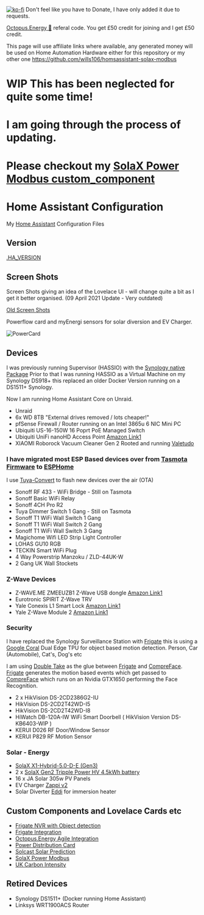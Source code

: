 [![ko-fi](https://www.ko-fi.com/img/githubbutton_sm.svg)](https://ko-fi.com/V7V51QQOL)
Don't feel like you have to Donate, I have only added it due to requests.

[Octopus.Energy 🐙](https://share.octopus.energy/wise-boar-813) referal code. You get £50 credit for joining and I get £50 credit.

This page will use affiliate links where available, any generated money will be used on Home Automation Hardware either for this repository or my other one https://github.com/wills106/homsassistant-solax-modbus

# WIP This has been neglected for quite some time!

# I am going through the process of updating.

# Please checkout my [SolaX Power Modbus custom_component](https://github.com/wills106/homsassistant-solax-modbus)

# Home Assistant Configuration

My [Home Assistant](https://home-assistant.io/) Configuration Files

## Version

[.HA_VERSION](https://github.com/wills106/homeassistant-config/blob/master/.HA_VERSION)

## Screen Shots

Screen Shots giving an idea of the Lovelace UI - will change quite a bit as I get it better organised. (09 April 2021 Update - Very outdated)

[Old Screen Shots](https://github.com/wills106/homeassistant-config/blob/master/screenshots/README.md)

Powerflow card and myEnergi sensors for solar diversion and EV Charger.

![PowerCard](https://github.com/wills106/homeassistant-config/blob/master/screenshots/energy.PNG)

## Devices

I was previously running Supervisor (HASSIO) with the [Synology native Package](https://community.home-assistant.io/t/hass-io-on-synology-dsm-native-package/125559)
Prior to that I was running HASSIO as a Virtual Machine on my Synology DS918+ this replaced an older Docker Version running on a DS1511+ Synology.

Now I am running Home Assistant Core on Unraid.

- Unraid
- 6x WD 8TB "External drives removed / lots cheaper!"
- pfSense  Firewall / Router running on an Intel 3865u 6 NIC Mini PC
- Ubiquiti US-16-150W 16 Poprt PoE Managed Switch
- Ubiquiti UniFi nanoHD Access Point [Amazon Link1](https://amzn.to/3iTEmwm)
- XIAOMI Roborock Vacuum Cleaner Gen 2 Rooted and running [Valetudo](https://github.com/Hypfer/Valetudo)

### I have migrated most ESP Based devices over from [Tasmota Firmware](https://github.com/arendst/Sonoff-Tasmota) to [ESPHome](https://esphome.io/)
I use [Tuya-Convert](https://github.com/ct-Open-Source/tuya-convert) to flash new devices over the air (OTA)
- Sonoff RF 433 - WiFi Bridge - Still on Tasmota
- Sonoff Basic WiFi Relay
- Sonoff 4CH Pro R2
- Tuya Dimmer Switch 1 Gang - Still on Tasmota
- Sonoff T1 WiFi Wall Switch 1 Gang
- Sonoff T1 WiFi Wall Switch 2 Gang
- Sonoff T1 WiFi Wall Switch 3 Gang
- Magichome Wifi LED Strip Light Controller
- LOHAS GU10 RGB
- TECKIN Smart WiFi Plug
- 4 Way Powerstrip Manzoku / ZLD-44UK-W
- 2 Gang UK Wall Stockets

### Z-Wave Devices
- Z-WAVE.ME ZMEEUZB1 Z-Wave USB dongle [Amazon Link1](https://amzn.to/3LypgbR)
- Eurotronic SPIRIT Z-Wave TRV
- Yale Conexis L1 Smart Lock [Amazon Link1](https://amzn.to/37aCNav)
- Yale Z-Wave Module 2 [Amazon Link1](https://amzn.to/3DxoF7n)

### Security

I have replaced the Synology Surveillance Station with [Frigate](https://github.com/blakeblackshear/frigate) this is using a [Google Coral](https://coral.ai/products) Dual Edge TPU for object based motion detection. Person, Car (Automobile), Cat's, Dog's etc

I am using [Double Take](https://github.com/jakowenko/double-take) as the glue between [Frigate](https://github.com/blakeblackshear/frigate) and [CompreFace](https://exadel.com/solutions/compreface/). [Frigate](https://github.com/blakeblackshear/frigate) generates the motion based events which get passed to [CompreFace](https://exadel.com/solutions/compreface/) which runs on an Nvidia GTX1650 performing the Face Recognition.

- 2 x HikVision DS-2CD2386G2-IU
- HikVision DS-2CD2T42WD-I5
- HikVision DS-2CD2T42WD-I8
- HiWatch DB-120A-IW WiFi Smart Doorbell ( HikVision Version DS-KB6403-WIP )
- KERUI D026 RF Door/Window Sensor
- KERUI P829 RF Motion Sensor

### Solar - Energy

- [SolaX X1-Hybrid-5.0-D-E (Gen3)](https://www.solaxpower.com/single-phase-hybrid/)
- 2 x [SolaX Gen2 Tripple Power HV 4.5kWh battery](https://www.solaxpower.com/triple-power-battery/)
- 16 x JA Solar 305w PV Panels
- EV Charger [Zappi v2](https://myenergi.com/product/zappi/)
- Solar Diverter [Eddi](https://myenergi.com/product/eddi/) for immersion heater

## Custom Components and Lovelace Cards etc
- [Frigate NVR with Object detection](https://github.com/blakeblackshear/frigate)
- [Frigate Integration](https://github.com/blakeblackshear/frigate-hass-integration)
- [Octopus.Energy Agile Integration](https://github.com/markgdev/home-assistant_OctopusAgile)
- [Power Distribution Card](https://github.com/markgdev/home-assistant_OctopusAgile)
- [Solcast Solar Prediction](https://github.com/oziee/ha-solcast-solar)
- [SolaX Power Modbus](https://github.com/wills106/homsassistant-solax-modbus)
- [UK Carbon Intensity](https://github.com/jscruz/sensor.carbon_intensity_uk)

## Retired Devices
- Synology DS1511+ (Docker running Home Assistant)
- Linksys WRT1900ACS Router
